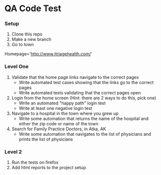 # QA Code Test

### Setup
1. Clone this repo
2. Make a new branch
3. Go to town

Homepage='http://www.itriagehealth.com/'

### Level One
1. Validate that the home page links navigate to the correct pages
    - Write automated test cases showing that the links go to the correct pages
    - Write automated tests validating that the correct pages open
2. Login from the home screen (Hint: there are 2 ways to do this, pick one)
    - Write an automated "happy path" login test
    - Write at least one negative login test
3. Navigate to a hospital in the town where you grew up
    - Write some automation that returns the name of the hospital and either the zip code or name of the town
4. Search for Family Practice Doctors, in Atka, AK
    - Write some automation that navigates to the list of physicians and prints the list of physicians

### Level 2

1. Run the tests on firefox
2. Add html reports to the project setup
